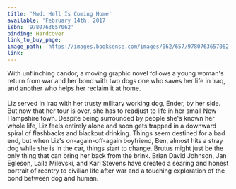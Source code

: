 ```yaml
---
title: 'Mwd: Hell Is Coming Home'
available: 'February 14th, 2017'
isbn: '9780763657062'
binding: Hardcover
link_to_buy_page:
image_path: 'https://images.booksense.com/images/062/657/9780763657062.jpg'
link:
---
```



With unflinching candor, a moving graphic novel follows a young woman's return from war and her bond with two dogs one who saves her life in Iraq, and another who helps her reclaim it at home.
<br>
<br>Liz served in Iraq with her trusty military working dog, Ender, by her side. But now that her tour is over, she has to readjust to life in her small New Hampshire town. Despite being surrounded by people she's known her whole life, Liz feels entirely alone and soon gets trapped in a downward spiral of flashbacks and blackout drinking. Things seem destined for a bad end, but when Liz's on-again-off-again boyfriend, Ben, almost hits a stray dog while she is in the car, things start to change. Brutus might just be the only thing that can bring her back from the brink. Brian David Johnson, Jan Egleson, Laila Milevski, and Karl Stevens have created a searing and honest portrait of reentry to civilian life after war and a touching exploration of the bond between dog and human.